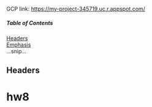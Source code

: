 GCP link: https://my-project-345719.uc.r.appspot.com/

##### Table of Contents  
[Headers](#headers)  
[Emphasis](#emphasis)  
...snip...    
<a name="headers"/>
## Headers

# hw8
